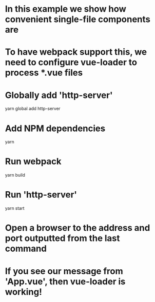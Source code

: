 # In this example we show how convenient single-file components are 

# To have webpack support this, we need to configure vue-loader to process *.vue files

# Globally add 'http-server'
yarn global add http-server

# Add NPM dependencies
yarn

# Run webpack
yarn build

# Run 'http-server'
yarn start

# Open a browser to the address and port outputted from the last command

# If you see our message from 'App.vue', then vue-loader is working!